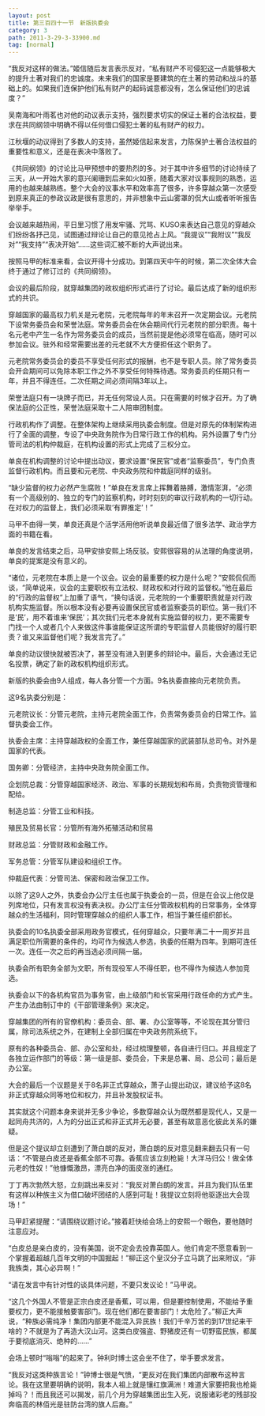 ```yaml
---
layout: post
title: 第三百四十一节　新版执委会
category: 3
path: 2011-3-29-3-33900.md
tag: [normal]
---
```


“我反对这样的做法。”姬信随后发言表示反对，“私有财产不可侵犯这一点能够极大的提升土著对我们的忠诚度。未来我们的国家是要建筑的在土著的劳动和战斗的基础上的。如果我们连保护他们私有财产的起码诚意都没有，怎么保证他们的忠诚度？”

吴南海和叶雨茗也对他的动议表示支持，强烈要求切实的保证土著的合法权益，要求在共同纲领中明确不得以任何借口侵犯土著的私有财产的权力。

江秋堰的动议得到了多数人的支持，虽然姬信起来发言，力陈保护土著合法权益的重要性和意义，还是在表决中落败了。

《共同纲领》的讨论比马甲预想中的要热烈的多。对于其中许多细节的讨论持续了三天，从一开始大家的意兴阑珊到后来如火如荼，随着大家对议事规则的熟悉，运用的也越来越熟练。整个大会的议事水平和效率高了很多，许多穿越众第一次感受到原来真正的参政议政是很有意思的，并非想象中云山雾罩的侃大山或者听听报告举举手。

会议越来越热闹，平日里习惯了用发牢骚、咒骂、KUSO来表达自己意见的穿越众们纷纷各抒己见，试图通过辩论让自己的意见抢占上风。“我提议”“我附议”“我反对”“我支持”“表决开始”……这些词汇被不断的大声说出来。

按照马甲的标准来看，会议开得十分成功。到第四天中午的时候，第二次全体大会终于通过了修订过的《共同纲领》。

会议的最后阶段，就穿越集团的政权组织形式进行了讨论。最后达成了新的组织形式的共识。

穿越国家的最高权力机关是元老院，元老院每年的年末召开一次定期会议。元老院下设常务委员会和荣誉法庭。常务委员会在休会期间代行元老院的部分职责。每十名元老中产生一名作为常务委员会的成员，当然前提是他必须常在临高，随时可以参加会议。驻外和经常需要出差的元老就不大方便担任这个职务了。

元老院常务委员会的委员不享受任何形式的报酬，也不是专职人员。除了常务委员会开会期间可以免除本职工作之外不享受任何特殊待遇。常务委员的任期只有一年，并且不得连任。二次任期之间必须间隔3年以上。

荣誉法庭只有一块牌子而已，并无任何常设人员。只在需要的时候才召开。为了确保法庭的公正性，荣誉法庭采取十二人陪审团制度。

行政机构作了调整。在整体架构上继续采用执委会制度。但是对原先的体制架构进行了全面的调整，专设了中央政务院作为日常行政工作的机构。另外设置了专门分管司法的机构仲裁庭，在机构设置的形式上完成了三权分立。

单良在机构调整的讨论中提出动议，要求设置“保民官”或者“监察委员”，专门负责监督行政机构。而且要和元老院、中央政务院和仲裁庭同样的级别。

“缺少监督的权力必然产生腐败！”单良在发言席上挥舞着胳膊，激情澎湃，“必须有一个高级别的、独立的专门的监察机构，时时刻刻的审议行政机构的一切行动。在对权力的监督上，我们必须采取‘有罪推定’！”

马甲不由得一笑，单良还真是个活学活用他听说单良最近借了很多法学、政治学方面的书籍在看。

单良的发言结束之后，马甲安排安熙上场反驳。安熙很容易的从法理的角度说明，单良的提案是没有意义的。

“诸位，元老院在本质上是一个议会。议会的最重要的权力是什么呢？”安熙侃侃而谈，“简单说来，议会的主要职权有立法权、财政权和对行政的监督权。”他在最后的“行政的监督权”上加重了语气，“换句话说，元老院的一个重要职责就是对行政机构实施监督。所以根本没有必要再设置保民官或者监察委员的职位。第一我们不是‘民’，用不着谁来‘保民’；其次我们元老本身就有实施监督的权力，更不需要专门找一个人或者几个人来做这件事谁能保证这所谓的专职监督人员能很好的履行职责？谁又来监督他们呢？我发言完了。”

单良的动议很快就被否决了，甚至没有进入到更多的辩论中。最后，大会通过无记名投票，确定了新的政权机构组织形式。

新版的执委会由9人组成，每人各分管一个方面。9名执委直接向元老院负责。

这9名执委分别是：

元老院议长：分管元老院，主持元老院全面工作，负责常务委员会的日常工作。监督执委会工作。

执委会主席：主持穿越政权的全面工作，兼任穿越国家的武装部队总司令。对外是国家的代表。

国务卿：分管经济，主持中央政务院全面工作。

企划院总裁：分管穿越国家经济、政治、军事的长期规划和布局，负责物资管理和配给。

制造总监：分管工业和科技。

殖民及贸易长官：分管所有海外拓殖活动和贸易

财政总监：分管财政和金融工作。

军务总管：分管军队建设和组织工作。

仲裁庭代表：分管司法、保密和政治保卫工作。

以除了这9人之外，执委会办公厅主任也属于执委会的一员，但是在会议上他仅是列席地位，只有发言权没有表决权。办公厅主任分管政权机构的日常事务，全体穿越众的生活福利，同时管理穿越众的组织人事工作，相当于兼任组织部长。

执委会的10名执委全部采用政务官模式，任何穿越众，只要年满二十一周岁并且满足职位所需要的条件的，均可作为候选人参选，执委的任期为四年。到期可连任一次。连任一次之后的再当选必须间隔一届。

执委会所有职务全部为文职，所有现役军人不得任职，也不得作为候选人参加竞选。

执委会以下的各机构官员为事务官，由上级部门和长官采用行政任命的方式产生。产生办法由制订中的《干部管理条例》来决定。

穿越集团的所有的官僚机构：委员会、部、署、办公室等等，不论现在其分管归属，除司法系统之外，在建制上全部归属在中央政务院系统下。

原有的各种委员会、部、办公室和处，经过梳理整顿，各自进行归口。并且规定了各独立运作部门的等级：第一级是部、委员会，下来是总署、局、总公司；最后是办公室。

大会的最后一个议题是关于8名非正式穿越众，萧子山提出动议，建议给予这8名非正式穿越众同等地位和权力，并且补发股权证书。

其实就这个问题本身来说并无多少争论，多数穿越众认为既然都是现代人，又是一起同舟共济的，人为的分出正式和非正式并无必要，甚至有故意恶化彼此关系的嫌疑。

但是这个提议却立刻遭到了萧白朗的反对，萧白朗的反对意见翻来翻去只有一句话：“不管是白皮还是香蕉全部不可靠。香蕉应该立刻枪毙！大洋马归公！做全体元老的性奴！”他慷慨激昂，漂亮白净的面皮涨的通红。

丁丁再次勃然大怒，立刻跳出来反对：“我反对萧白朗的发言。并且为我们队伍里有这样以种族主义为借口破坏团结的人感到可耻！我提议立刻将他驱逐出大会现场！”

马甲赶紧提醒：“请围绕议题讨论。”接着赶快给会场上的安熙一个眼色，要他随时注意应对。

“白皮总是亲白皮的，没有美国，说不定会去投靠英国人。他们肯定不愿意看到一个掌握着超越几百年文明的中国掘起！”柳正这个皇汉分子立马跳了出来附议，“非我族类，其心必异啊！”

“请在发言中有针对性的谈具体问题，不要只发议论！”马甲说。

“这几个外国人不管是正宗白皮还是香蕉，可以用，但是要控制使用，不能给予重要权力，更不能接触要害部门。现在他们都在要害部门！太危险了。”柳正大声说，“种族必需纯净！集团内部更不能混入异民族！我们千辛万苦的到17世纪来干啥的？不就是为了再造大汉山河。这类白皮强盗、野猪皮还有一切野蛮民族，都属于要彻底消灭、绝种的……”

会场上顿时“嗡嗡”的起来了。钟利时博士这会坐不住了，举手要求发言。

“我反对这类种族言论！”钟博士很是气愤，“更反对在我们集团内部散布这种言论。我在这里要明确的说明，我本人祖上就是镶红旗满洲！难道大家要把我也枪毙掉吗？！而且我还可以揭发，前几个月为穿越集团出生入死，说服诸彩老的残部投奔临高的林佰光是驻防台湾的旗人后裔。”